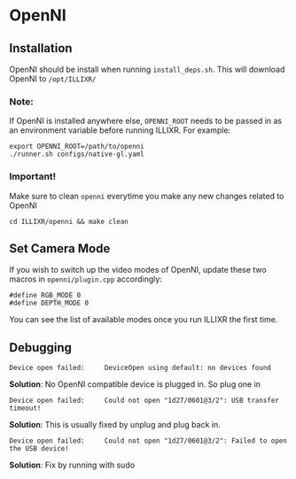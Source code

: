# OpenNI

## Installation

OpenNI should be install when running `install_deps.sh`. This will download OpenNI to `/opt/ILLIXR/`

### Note: 

If OpenNI is installed anywhere else, `OPENNI_ROOT` needs to be passed in as an environment variable before running ILLIXR. For example:

```
export OPENNI_ROOT=/path/to/openni
./runner.sh configs/native-gl.yaml
```

### Important!

Make sure to clean `openni` everytime you make any new changes related to OpenNI

```
cd ILLIXR/openni && make clean
```

## Set Camera Mode

If you wish to switch up the video modes of OpenNI, update these two macros in `openni/plugin.cpp` accordingly:
```
#define RGB_MODE 0
#define DEPTH_MODE 0
```

You can see the list of available modes once you run ILLIXR the first time. 

## Debugging

```
Device open failed: 	DeviceOpen using default: no devices found
```
**Solution**: No OpenNI compatible device is plugged in. So plug one in

```
Device open failed: 	Could not open "1d27/0601@3/2": USB transfer timeout!
```
**Solution**: This is usually fixed by unplug and plug back in.

```
Device open failed: 	Could not open "1d27/0601@3/2": Failed to open the USB device!
```
**Solution**: Fix by running with sudo 



